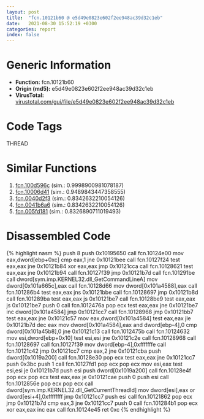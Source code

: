 ```yaml
---
layout: post
title:  "fcn.10121b60 @ e5d49e0823e602f2ee948ac39d32c1eb"
date:   2021-08-30 15:52:19 +0300
categories: report
index: false
---
```


# Generic Information
- **Function:** fcn.10121b60
- **Origin (md5):** e5d49e0823e602f2ee948ac39d32c1eb
- **VirusTotal:** [virustotal.com/gui/file/e5d49e0823e602f2ee948ac39d32c1eb][virustotal_ref]

# Code Tags
<span class="tag" id="THREAD">THREAD</span>


# Similar Functions

1. [fcn.100d596c][similar_1_ref] (sim.: 0.9998900981078187)
2. [fcn.10006d41][similar_2_ref] (sim.: 0.9489843447358555)
3. [fcn.0040d2f3][similar_3_ref] (sim.: 0.8342632210054126)
4. [fcn.0041b6a6][similar_4_ref] (sim.: 0.8342632210054126)
5. [fcn.005fd181][similar_5_ref] (sim.: 0.8326890711019493)


# Disassembled Code

{% highlight nasm %}
push 8
push 0x10195650
call fcn.10124e00
mov eax,dword[ebp+0xc]
cmp eax,1
jne 0x10121bee
call fcn.10127f24
test eax,eax
jne 0x10121b84
xor eax,eax
jmp 0x10121cca
call fcn.10128621
test eax,eax
jne 0x10121b94
call fcn.10127f39
jmp 0x10121b7d
call fcn.101291be
call dword[sym.imp.KERNEL32.dll_GetCommandLineA]
mov dword[0x101a665c],eax
call fcn.10128d66
mov dword[0x101a4588],eax
call fcn.101286b4
test eax,eax
jns 0x10121bbe
call fcn.10128697
jmp 0x10121b8d
call fcn.101289ba
test eax,eax
js 0x10121be7
call fcn.10128be9
test eax,eax
js 0x10121be7
push 0
call fcn.1012476a
pop ecx
test eax,eax
jne 0x10121be7
inc dword[0x101a4584]
jmp 0x10121cc7
call fcn.10128968
jmp 0x10121bb7
test eax,eax
jne 0x10121c57
mov eax,dword[0x101a4584]
test eax,eax
jle 0x10121b7d
dec eax
mov dword[0x101a4584],eax
and dword[ebp-4],0
cmp dword[0x101a45b8],0
jne 0x10121c13
call fcn.1012475b
call fcn.10124632
mov esi,dword[ebp+0x10]
test esi,esi
jne 0x10121c2e
call fcn.10128968
call fcn.10128697
call fcn.10127f39
mov dword[ebp-4],0xfffffffe
call fcn.10121c42
jmp 0x10121cc7
cmp eax,2
jne 0x10121cba
push dword[0x1019a200]
call fcn.10128e30
pop ecx
test eax,eax
jne 0x10121cc7
push 0x3bc
push 1
call fcn.10127fd1
pop ecx
pop ecx
mov esi,eax
test esi,esi
je 0x10121b7d
push esi
push dword[0x1019a200]
call fcn.10128e4f
pop ecx
pop ecx
test eax,eax
je 0x10121cae
push 0
push esi
call fcn.1012856e
pop ecx
pop ecx
call dword[sym.imp.KERNEL32.dll_GetCurrentThreadId]
mov dword[esi],eax
or dword[esi+4],0xffffffff
jmp 0x10121cc7
push esi
call fcn.10121862
pop ecx
jmp 0x10121b7d
cmp eax,3
jne 0x10121cc7
push 0
call fcn.101284b1
pop ecx
xor eax,eax
inc eax
call fcn.10124e45
ret 0xc
{% endhighlight %}


[similar_1_ref]: /report/fcn.100d596c@a0ac129ff3ea4c0dfa9529c259a9502c
[similar_2_ref]: /report/fcn.10006d41@090dc3a8da6aa33c667b678303e4bdd6
[similar_3_ref]: /report/fcn.0040d2f3@59aef7c08025d70f84c85db2092fc99e
[similar_4_ref]: /report/fcn.0041b6a6@1123b7aa5760238fe93045e585b8234c
[similar_5_ref]: /report/fcn.005fd181@52d540e8e13e0f0bbb8946b2363a382d
[virustotal_ref]: https://www.virustotal.com/gui/file/e5d49e0823e602f2ee948ac39d32c1eb